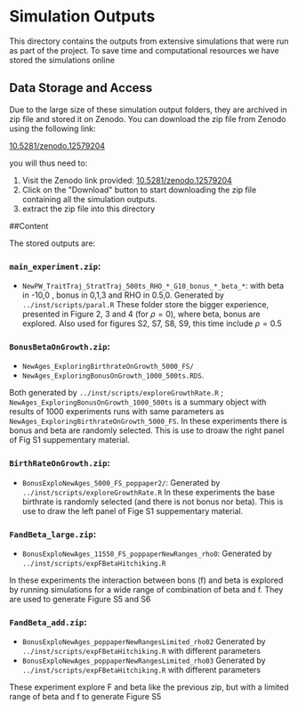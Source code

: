 # Simulation Outputs

This directory contains the outputs from extensive simulations that were run as part of the project. To save time and computational resources we have stored the simulations online

## Data Storage and Access

Due to the large size of these simulation output folders, they are archived in zip file and stored it on Zenodo. You can download the zip file from Zenodo using the following link:

[10.5281/zenodo.12579204](https://zenodo.org/record/12579204)


you will thus need to:
1. Visit the Zenodo link provided: [10.5281/zenodo.12579204](https://zenodo.org/record/12579204)
2. Click on the "Download" button to start downloading the zip file containing all the simulation outputs.
3. extract the zip file into this directory


##Content

The stored outputs are:

### `main_experiment.zip`:
 + `NewPW_TraitTraj_StratTraj_500ts_RHO_*_G10_bonus_*_beta_*`: with beta in -10,0 , bonus in 0,1,3 and RHO in 0.5,0. Generated by `../inst/scripts/paral.R`
These folder store the bigger experience, presented in Figure 2, 3 and 4 (for $\rho = 0$), where beta, bonus are explored. Also used for figures S2, S7, S8, S9, this time include $\rho = 0.5$

### `BonusBetaOnGrowth.zip`: 
 + `NewAges_ExploringBirthrateOnGrowth_5000_FS/` 
 + `NewAges_ExploringBonusOnGrowth_1000_500ts.RDS`.

Both generated by `../inst/scripts/exploreGrowthRate.R` ; `NewAges_ExploringBonusOnGrowth_1000_500ts` is a summary object with results of 1000 experiments runs with same parameters as `NewAges_ExploringBirthrateOnGrowth_5000_FS`. In these experiments there is bonus and beta are randomly selected. This is use to droaw the right panel of Fig S1 suppementary material.

### `BirthRateOnGrowth.zip`: 
 + `BonusExploNewAges_5000_FS_poppaper2/`:  Generated by `../inst/scripts/exploreGrowthRate.R`
 In these experiments the base birthrate is randomly selected (and there is not bonus nor beta). This is use to draw the left panel of Fige S1 suppementary material. 

### `FandBeta_large.zip`: 
 + `BonusExploNewAges_11550_FS_poppaperNewRanges_rho0`: Generated by `../inst/scripts/expFBetaHitchiking.R`

In these experiments the interaction between bons (f)  and beta  is explored by running simulations for a wide range of combination of beta and f.  They are used to generate Figure S5 and S6

### `FandBeta_add.zip`: 
 + `BonusExploNewAges_poppaperNewRangesLimited_rho02` Generated by `../inst/scripts/expFBetaHitchiking.R` with different parameters
 + `BonusExploNewAges_poppaperNewRangesLimited_rho03` Generated by `../inst/scripts/expFBetaHitchiking.R` with different parameters

These experiment explore F and beta like the previous zip, but with a limited range of beta and f to generate Figure S5

